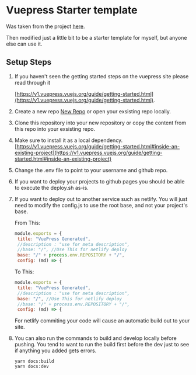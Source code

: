 
# Vuepress Starter template

Was taken from the project [here](https://fruitriin.github.io/VuePressOnGithubPageTemplate/).

Then modified just a little bit to be a starter template for myself, but anyone else can use it.

## Setup Steps

1. If you haven't seen the getting started steps on the vuepress site please read through it 
   
   [https://v1.vuepress.vuejs.org/guide/getting-started.html](https://v1.vuepress.vuejs.org/guide/getting-started.html).
2. Create a new repo [New Repo](https://github.com/new) or open your exsisting repo locally.
3. Clone this repository into your new repository or copy the content from this repo into your exsisting repo.
4. Make sure to install it as a local dependency. 
   [https://v1.vuepress.vuejs.org/guide/getting-started.html#inside-an-existing-project](https://v1.vuepress.vuejs.org/guide/getting-started.html#inside-an-existing-project)
5. Change the .env file to point to your username and github repo.
6. If you want to deploy your projects to github pages you should be able to execute the deploy.sh as-is.
7. If you want to deploy out to another service such as netlify. You will just need to modify the config.js to use the root base, and not your project's base.
   
   From This:
   ```javascript
   module.exports = {
    title: "VuePress Generated",
    //description : "use for meta description",
    //base: "/", //Use This for netlify deploy
    base: "/" + process.env.REPOSITORY + "/",
    config: (md) => {
   ```
   To This:
   ```javascript
   module.exports = {
    title: "VuePress Generated",
    //description : "use for meta description",
    base: "/", //Use This for netlify deploy
    //base: "/" + process.env.REPOSITORY + "/",
    config: (md) => {
   ```
   For netlify commiting your code will cause an automatic build out to your site.

8. You can also run the commands to build and develop locally before pushing. You tend to want to run the build first before the dev just to see if anything you added gets errors.
   ```shell
   yarn docs:build
   yarn docs:dev
   ```
   